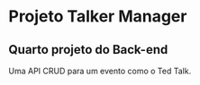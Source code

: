 # Projeto Talker Manager
## Quarto projeto do Back-end

Uma API CRUD para um evento como o Ted Talk.
